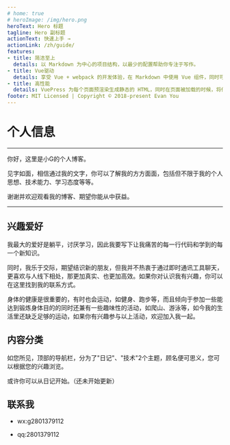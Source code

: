 ```yaml
---
# home: true
# heroImage: /img/hero.png
heroText: Hero 标题
tagline: Hero 副标题
actionText: 快速上手 →
actionLink: /zh/guide/
features:
- title: 简洁至上
  details: 以 Markdown 为中心的项目结构，以最少的配置帮助你专注于写作。
- title: Vue驱动
  details: 享受 Vue + webpack 的开发体验，在 Markdown 中使用 Vue 组件，同时可以使用 Vue 来开发自定义主题。
- title: 高性能 
  details: VuePress 为每个页面预渲染生成静态的 HTML，同时在页面被加载的时候，将作为 SPA 运行。
footer: MIT Licensed | Copyright © 2018-present Evan You
--- 
```

# 个人信息

---

你好，这里是小G的个人博客。

见字如面，相信通过我的文字，你可以了解我的方方面面，包括但不限于我的个人思想、技术能力、学习态度等等。

谢谢并欢迎观看我的博客、期望你能从中获益。

---
## 兴趣爱好

我最大的爱好是躺平，讨厌学习，因此我要写下让我痛苦的每一行代码和学到的每一个新知识。

同时，我乐于交际，期望结识新的朋友，但我并不热衷于通过即时通讯工具聊天，更喜欢与人线下相处，那更加真实、也更加高效。如果你对认识我有兴趣，你可以在这里找到我的联系方式。

身体的健康是很重要的，有时也会运动，如健身、跑步等，而且倾向于参加一些能达到锻炼身体目的的同时还兼有一些趣味性的活动，如爬山、游泳等，如今我的生活里还缺乏足够的运动，如果你有兴趣参与以上活动，欢迎加入我一起。

## 内容分类
如您所见，顶部的导航栏，分为了"日记"、"技术"2个主题，顾名便可思义，您可以根据您的兴趣浏览。

或许你可以从日记开始。（还未开始更新）

## 联系我

+ wx:g2801379112

+ qq:2801379112







